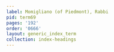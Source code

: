 ```yaml
---
label: Momigliano (of Piedmont), Rabbi
pid: term69
pages: '192'
order: '0666'
layout: generic_index_term
collection: index-headings
---
```

